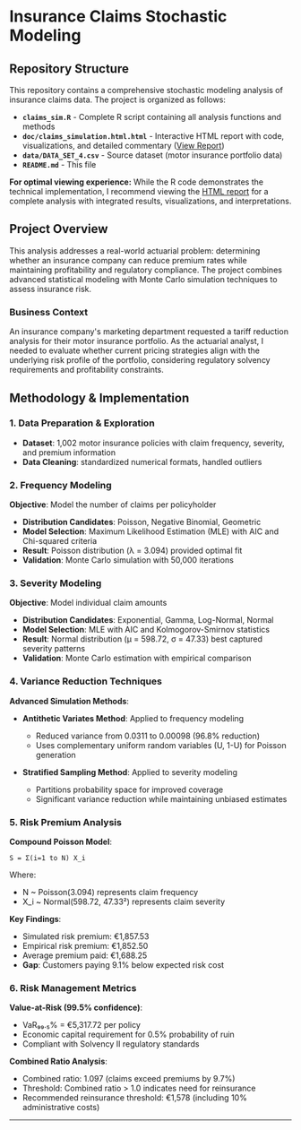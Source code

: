 # Insurance Claims Stochastic Modeling

## Repository Structure

This repository contains a comprehensive stochastic modeling analysis of insurance claims data. The project is organized as follows:

- **`claims_sim.R`** - Complete R script containing all analysis functions and methods
- **`doc/claims_simulation.html.html`** - Interactive HTML report with code, visualizations, and detailed commentary ([View Report]([xxxyyyzzz](https://cesco2002.github.io/Insurance-Claims-Simulation/claims_simulation.html)))
- **`data/DATA_SET_4.csv`** - Source dataset (motor insurance portfolio data)
- **`README.md`** - This file

**For optimal viewing experience:** While the R code demonstrates the technical implementation, I recommend viewing the [HTML report]([xxxyyyzzz](https://cesco2002.github.io/Insurance-Claims-Simulation/claims_simulation.html)) for a complete analysis with integrated results, visualizations, and interpretations.

## Project Overview

This analysis addresses a real-world actuarial problem: determining whether an insurance company can reduce premium rates while maintaining profitability and regulatory compliance. The project combines advanced statistical modeling with Monte Carlo simulation techniques to assess insurance risk.

### Business Context

An insurance company's marketing department requested a tariff reduction analysis for their motor insurance portfolio. As the actuarial analyst, I needed to evaluate whether current pricing strategies align with the underlying risk profile of the portfolio, considering regulatory solvency requirements and profitability constraints.

## Methodology & Implementation

### 1. Data Preparation & Exploration
- **Dataset**: 1,002 motor insurance policies with claim frequency, severity, and premium information
- **Data Cleaning**: standardized numerical formats, handled outliers

### 2. Frequency Modeling
**Objective**: Model the number of claims per policyholder

- **Distribution Candidates**: Poisson, Negative Binomial, Geometric
- **Model Selection**: Maximum Likelihood Estimation (MLE) with AIC and Chi-squared criteria
- **Result**: Poisson distribution (λ = 3.094) provided optimal fit
- **Validation**: Monte Carlo simulation with 50,000 iterations

### 3. Severity Modeling  
**Objective**: Model individual claim amounts

- **Distribution Candidates**: Exponential, Gamma, Log-Normal, Normal
- **Model Selection**: MLE with AIC and Kolmogorov-Smirnov statistics
- **Result**: Normal distribution (μ = 598.72, σ = 47.33) best captured severity patterns
- **Validation**: Monte Carlo estimation with empirical comparison

### 4. Variance Reduction Techniques
**Advanced Simulation Methods**:

- **Antithetic Variates Method**: Applied to frequency modeling
  - Reduced variance from 0.0311 to 0.00098 (96.8% reduction)
  - Uses complementary uniform random variables (U, 1-U) for Poisson generation

- **Stratified Sampling Method**: Applied to severity modeling  
  - Partitions probability space for improved coverage
  - Significant variance reduction while maintaining unbiased estimates

### 5. Risk Premium Analysis
**Compound Poisson Model**: 
```
S = Σ(i=1 to N) X_i
```
Where:
- N ~ Poisson(3.094) represents claim frequency
- X_i ~ Normal(598.72, 47.33²) represents claim severity

**Key Findings**:
- Simulated risk premium: €1,857.53
- Empirical risk premium: €1,852.50  
- Average premium paid: €1,688.25
- **Gap**: Customers paying 9.1% below expected risk cost

### 6. Risk Management Metrics

**Value-at-Risk (99.5% confidence)**:
- VaR₉₉.₅% = €5,317.72 per policy
- Economic capital requirement for 0.5% probability of ruin
- Compliant with Solvency II regulatory standards

**Combined Ratio Analysis**:
- Combined ratio: 1.097 (claims exceed premiums by 9.7%)
- Threshold: Combined ratio > 1.0 indicates need for reinsurance
- Recommended reinsurance threshold: €1,578 (including 10% administrative costs)


---
